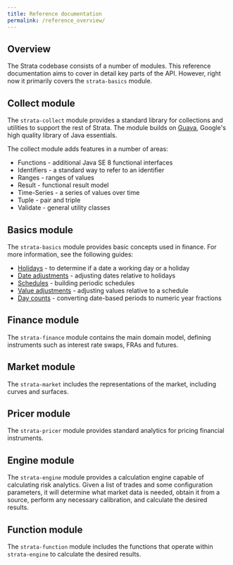 ```yaml
---
title: Reference documentation
permalink: /reference_overview/
---
```


## Overview

The Strata codebase consists of a number of modules.
This reference documentation aims to cover in detail key parts of the API.
However, right now it primarily covers the `strata-basics` module.


## Collect module

The `strata-collect` module provides a standard library for collections and utilities to support the rest of Strata.
The module builds on [Guava](https://github.com/google/guava), Google's high quality library of Java essentials.

The collect module adds features in a number of areas:

* Functions - additional Java SE 8 functional interfaces
* Identifiers - a standard way to refer to an identifier
* Ranges - ranges of values
* Result - functional result model
* Time-Series - a series of values over time
* Tuple - pair and triple
* Validate - general utility classes


## Basics module

The `strata-basics` module provides basic concepts used in finance.
For more information, see the following guides:

* [Holidays]({{site.baseurl}}/holidays) - to determine if a date a working day or a holiday
* [Date adjustments]({{site.baseurl}}/date_adjustments) - adjusting dates relative to holidays
* [Schedules]({{site.baseurl}}/schedules) - building periodic schedules
* [Value adjustments]({{site.baseurl}}/value_adjustments) - adjusting values relative to a schedule
* [Day counts]({{site.baseurl}}/day_counts) - converting date-based periods to numeric year fractions


## Finance module

The `strata-finance` module contains the main domain model, defining instruments such as interest rate swaps, FRAs and futures.


## Market module

The `strata-market` includes the representations of the market, including curves and surfaces.


## Pricer module

The `strata-pricer` module provides standard analytics for pricing financial instruments.


## Engine module

The `strata-engine` module provides a calculation engine capable of calculating risk analytics.
Given a list of trades and some configuration parameters, it will determine what market data is needed,
obtain it from a source, perform any necessary calibration, and calculate the desired results.


## Function module

The `strata-function` module includes the functions that operate within `strata-engine` to calculate
the desired results.

